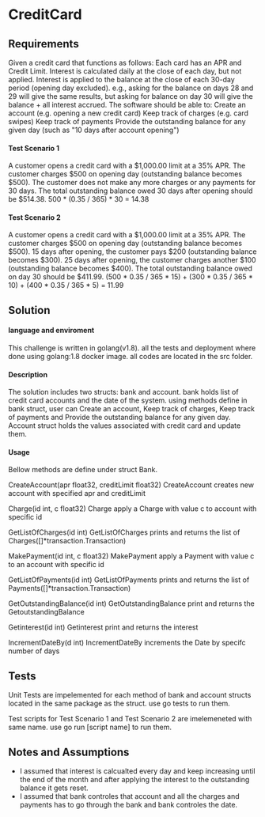 # CreditCard

## Requirements
Given a credit card that functions as follows:
Each card has an APR and Credit Limit.
Interest is calculated daily at the close of each day, but not applied.
Interest is applied to the balance at the close of each 30-day period (opening day excluded).
  e.g., asking for the balance on days 28 and 29 will give the same results, but asking for balance on day 30 will give the balance + all interest accrued.
The software should be able to:
Create an account (e.g. opening a new credit card)
Keep track of charges (e.g. card swipes)
Keep track of payments
Provide the outstanding balance for any given day (such as "10 days after account opening")

#### Test Scenario 1
A customer opens a credit card with a $1,000.00 limit at a 35% APR.
The customer charges $500 on opening day (outstanding balance becomes $500).
The customer does not make any more charges or any payments for 30 days.
The total outstanding balance owed 30 days after opening should be $514.38.
500 * (0.35 / 365) * 30 = 14.38

#### Test Scenario 2
A customer opens a credit card with a $1,000.00 limit at a 35% APR.
The customer charges $500 on opening day (outstanding balance becomes $500).
15 days after opening, the customer pays $200 (outstanding balance becomes $300).
25 days after opening, the customer charges another $100 (outstanding balance becomes $400).
The total outstanding balance owed on day 30 should be $411.99.
(500 * 0.35 / 365 * 15) + (300 * 0.35 / 365 * 10) + (400 * 0.35 / 365 * 5) = 11.99

## Solution

#### language and enviroment
This challenge is written in golang(v1.8). all the tests and deployment where done using golang:1.8 docker image. all codes are located in the src folder.

#### Description
The solution includes two structs: bank and account. bank holds list of credit card accounts and the date of the system. using methods define in bank struct, user can Create an account, Keep track of charges, Keep track of payments and Provide the outstanding balance for any given day. Account struct holds the values associated with credit card and update them. 

#### Usage
Bellow methods are define under struct Bank.

CreateAccount(apr float32, creditLimit float32)
CreateAccount creates new account with specified apr and creditLimit

Charge(id int, c float32)
Charge apply a Charge with value c to account with specific id

GetListOfCharges(id int)
GetListOfCharges prints and returns the list of Charges([]*transaction.Transaction)

MakePayment(id int, c float32)
MakePayment apply a Payment with value c to an account with specific id

GetListOfPayments(id int)
GetListOfPayments prints and returns the list of Payments([]*transaction.Transaction)

GetOutstandingBalance(id int)
GetOutstandingBalance print and returns the GetoutstandingBalance

Getinterest(id int)
Getinterest print and returns the interest

IncrementDateBy(d int)
IncrementDateBy increments the Date by specifc number of days

## Tests
Unit Tests are impelemented for each method of bank and account structs located in the same package as the struct. use go tests to run them.

Test scripts for Test Scenario 1 and Test Scenario 2 are imelemeneted with same name. use go run [script name] to run them.

## Notes and Assumptions
* I assumed that interest is calcualted every day and keep increasing until the end of the month and after applying the interest to the outstanding balance it gets reset.
* I assumed that bank controles that account and all the charges and payments has to go through the bank and bank controles the date.
